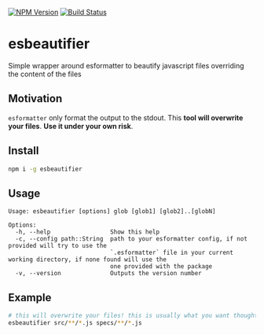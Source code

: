 [![NPM Version](http://img.shields.io/npm/v/esbeautifier.svg?style=flat)](https://npmjs.org/package/esbeautifier)
[![Build Status](http://img.shields.io/travis/royriojas/esbeautifier.svg?style=flat)](https://travis-ci.org/royriojas/esbeautifier)

# esbeautifier
Simple wrapper around esformatter to beautify javascript files overriding the content of the files

## Motivation

`esformatter` only format the output to the stdout. This **tool will overwrite your files**. **Use it under your own risk**. 

## Install

```bash
npm i -g esbeautifier
```

## Usage

```
Usage: esbeautifier [options] glob [glob1] [glob2]..[globN]

Options:
  -h, --help                 Show this help
  -c, --config path::String  path to your esformatter config, if not provided will try to use the
                             `.esformatter` file in your current working directory, if none found will use the
                             one provided with the package
  -v, --version              Outputs the version number
```

## Example

```bash
# this will overwrite your files! this is usually what you want thought
esbeautifier src/**/*.js specs/**/*.js

```